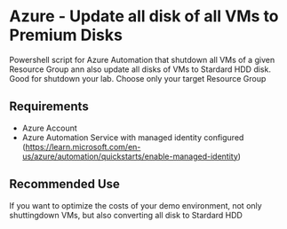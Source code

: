 # Azure - Update all disk of all VMs to Premium Disks
Powershell script for Azure Automation that shutdown all VMs of a given Resource Group ann also update all disks of VMs to Stardard HDD disk. Good for shutdown your lab. Choose only your target Resource Group

## Requirements

- Azure Account
- Azure Automation Service with managed identity configured (https://learn.microsoft.com/en-us/azure/automation/quickstarts/enable-managed-identity)


## Recommended Use

If you want to optimize the costs of your demo environment, not only shuttingdown VMs, but also converting all disk to Stardard HDD